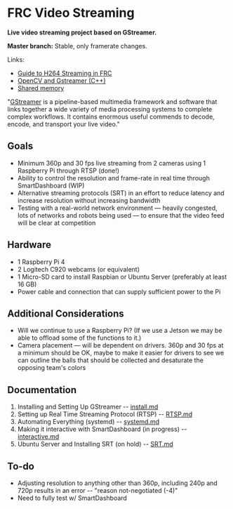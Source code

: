 # FRC Video Streaming
**Live video streaming project based on GStreamer.**

**Master branch:** Stable, only framerate changes.

Links:
* [Guide to H264 Streaming in FRC](https://rianadon.github.io/blog/2019/04/04/guide-to-h264-streaming-frc.html)
* [OpenCV and Gstreamer (C++)](https://github.com/tik0/mat2gstreamer)
* [Shared memory](https://github.com/tik0/mat2gstreamer)

"[GStreamer](https://gstreamer.freedesktop.org/) is a pipeline-based multimedia framework and software that links together a wide variety of media processing systems to complete complex workflows. It contains enormous useful commends to decode, encode, and transport your live video."

## Goals
* Minimum 360p and 30 fps live streaming from 2 cameras using 1 Raspberry Pi through RTSP (done!)
* Ability to control the resolution and frame-rate in real time through SmartDashboard (WIP)
* Alternative streaming protocols (SRT) in an effort to reduce latency and increase resolution without increasing bandwidth
* Testing with a real-world network environment — heavily congested, lots of networks and robots being used — to ensure that the video feed will be clear at competition

## Hardware
* 1 Raspberry Pi 4
* 2 Logitech C920 webcams (or equivalent)
* 1 Micro-SD card to install Raspbian or Ubuntu Server (preferably at least 16 GB)
* Power cable and connection that can supply sufficient power to the Pi

## Additional Considerations
* Will we continue to use a Raspberry Pi? (If we use a Jetson we may be able to offload some of the functions to it.)
* Camera placement — will be dependent on drivers. 360p and 30 fps at a minimum should be OK, maybe to make it easier for drivers to see we can outline the balls that should be collected and desaturate the opposing team's colors

## Documentation
1. Installing and Setting Up GStreamer -- [install.md](https://github.com/Team3256/FRC_Video_Streaming/blob/master/docs/install.md)
2. Setting up Real Time Streaming Protocol (RTSP) -- [RTSP.md](https://github.com/Team3256/FRC_Video_Streaming/blob/master/docs/RTSP.md)
3. Automating Everything (systemd) -- [systemd.md](https://github.com/Team3256/FRC_Video_Streaming/blob/master/docs/systemd.md)
4. Making it interactive with SmartDashboard (in progress) -- [interactive.md](https://github.com/Team3256/FRC_Video_Streaming/blob/master/docs/interactive.md)
5. Ubuntu Server and Installing SRT (on hold) -- [SRT.md](https://github.com/Team3256/FRC_Video_Streaming/blob/master/docs/SRT.md)

## To-do
- Adjusting resolution to anything other than 360p, including 240p and 720p results in an error -- "reason not-negotiated (-4)"
- Need to fully test w/ SmartDashboard
